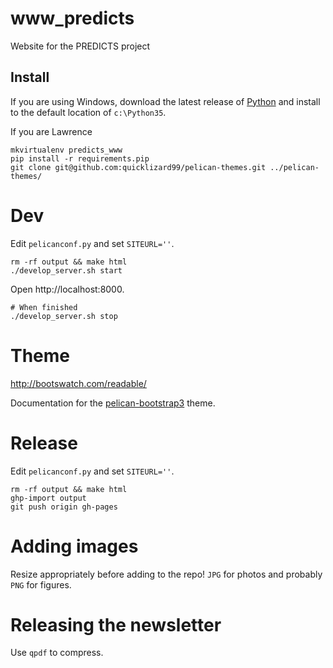# www_predicts
Website for the PREDICTS project

## Install

If you are using Windows, download the latest release of
[Python](https://www.python.org/) and install to the default location of
`c:\Python35`.

If you are Lawrence

```
mkvirtualenv predicts_www
pip install -r requirements.pip
git clone git@github.com:quicklizard99/pelican-themes.git ../pelican-themes/
```

# Dev
Edit `pelicanconf.py` and set `SITEURL=''`.

```
rm -rf output && make html
./develop_server.sh start
```

Open http://localhost:8000.

```
# When finished
./develop_server.sh stop
```

# Theme
http://bootswatch.com/readable/

Documentation for the
[pelican-bootstrap3](https://github.com/getpelican/pelican-themes/tree/master/pelican-bootstrap3)
theme.

# Release
Edit `pelicanconf.py` and set `SITEURL=''`.

```
rm -rf output && make html
ghp-import output
git push origin gh-pages
```

# Adding images
Resize appropriately before adding to the repo! `JPG` for photos and probably
`PNG` for figures.

# Releasing the newsletter

Use `qpdf` to compress.
